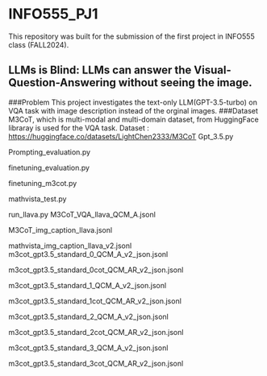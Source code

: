 # INFO555_PJ1
This repository was built for the submission of the first project in INFO555 class (FALL2024).

## LLMs is Blind: LLMs can answer the Visual-Question-Answering without seeing the image.
###Problem
This project investigates the text-only LLM(GPT-3.5-turbo) on VQA task with image description instead of the orginal images.
###Dataset
M3CoT, which is multi-modal and multi-domain dataset, from HuggingFace libraray is used for the VQA task. 
Dataset : https://huggingface.co/datasets/LightChen2333/M3CoT
Gpt_3.5.py

Prompting_evaluation.py

finetuning_evaluation.py

finetuning_m3cot.py

mathvista_test.py

run_llava.py
M3CoT_VQA_llava_QCM_A.jsonl

M3CoT_img_caption_llava.jsonl

mathvista_img_caption_llava_v2.jsonl
m3cot_gpt3.5_standard_0_QCM_A_v2_json.jsonl

m3cot_gpt3.5_standard_0cot_QCM_AR_v2_json.jsonl

m3cot_gpt3.5_standard_1_QCM_A_v2_json.jsonl

m3cot_gpt3.5_standard_1cot_QCM_AR_v2_json.jsonl

m3cot_gpt3.5_standard_2_QCM_A_v2_json.jsonl

m3cot_gpt3.5_standard_2cot_QCM_AR_v2_json.jsonl

m3cot_gpt3.5_standard_3_QCM_A_v2_json.jsonl

m3cot_gpt3.5_standard_3cot_QCM_AR_v2_json.jsonl
